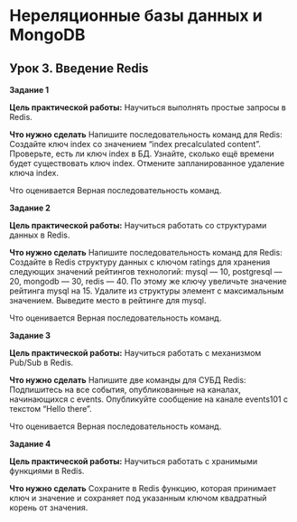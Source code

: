 # Нереляционные базы данных и MongoDB
## Урок 3. Введение Redis
**Задание 1**

**Цель практической работы:**
Научиться выполнять простые запросы в Redis.

**Что нужно сделать**
Напишите последовательность команд для Redis:
Создайте ключ index со значением “index precalculated content”.
Проверьте, есть ли ключ index в БД.
Узнайте, сколько ещё времени будет существовать ключ index.
Отмените запланированное удаление ключа index.

Что оценивается
Верная последовательность команд.


**Задание 2**

**Цель практической работы:**
Научиться работать со структурами данных в Redis.

**Что нужно сделать**
Напишите последовательность команд для Redis:
Создайте в Redis структуру данных с ключом ratings для хранения следующих значений рейтингов технологий: mysql — 10, postgresql — 20, mongodb — 30, redis — 40.
По этому же ключу увеличьте значение рейтинга mysql на 15.
Удалите из структуры элемент с максимальным значением.
Выведите место в рейтинге для mysql.

Что оценивается
Верная последовательность команд.


**Задание 3**

**Цель практической работы:**
Научиться работать с механизмом Pub/Sub в Redis.

**Что нужно сделать**
Напишите две команды для СУБД Redis:
Подпишитесь на все события, опубликованные на каналах, начинающихся с events.
Опубликуйте сообщение на канале events101 с текстом “Hello there”.

Что оценивается
Верная последовательность команд.


**Задание 4**

**Цель практической работы:**
Научиться работать с хранимыми функциями в Redis.

**Что нужно сделать**
Сохраните в Redis функцию, которая принимает ключ и значение и сохраняет под указанным ключом квадратный корень от значения.